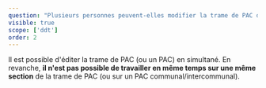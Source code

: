 ```yaml
---
question: "Plusieurs personnes peuvent-elles modifier la trame de PAC départementale en simultané ?"
visible: true
scope: ['ddt']
order: 2
---
```


Il est possible d'éditer la trame de PAC (ou un PAC) en simultané. 
En revanche, **il n'est pas possible de travailler en même temps sur une même section** de la trame de PAC (ou sur un PAC communal/intercommunal).

